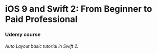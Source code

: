 # iOS 9 and Swift 2: From Beginner to Paid Professional
### Udemy course
###### Auto Layout basic tutorial in Swift 2.